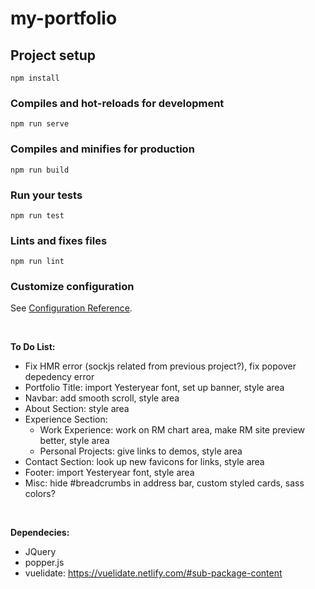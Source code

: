 # my-portfolio

## Project setup
```
npm install
```

### Compiles and hot-reloads for development
```
npm run serve
```

### Compiles and minifies for production
```
npm run build
```

### Run your tests
```
npm run test
```

### Lints and fixes files
```
npm run lint
```

### Customize configuration
See [Configuration Reference](https://cli.vuejs.org/config/).

<br>

<strong>To Do List:</strong>

- Fix HMR error (sockjs related from previous project?), fix popover depedency error
- Portfolio Title: import Yesteryear font, set up banner, style area
- Navbar: add smooth scroll, style area
- About Section: style area
- Experience Section: 
    - Work Experience: work on RM chart area, make RM site preview better, style area
    - Personal Projects: give links to demos, style area
- Contact Section: look up new favicons for links, style area
- Footer: import Yesteryear font, style area
- Misc: hide #breadcrumbs in address bar, custom styled cards, sass colors?

<br>

<strong>Dependecies:</strong>

- JQuery
- popper.js
- vuelidate: https://vuelidate.netlify.com/#sub-package-content
